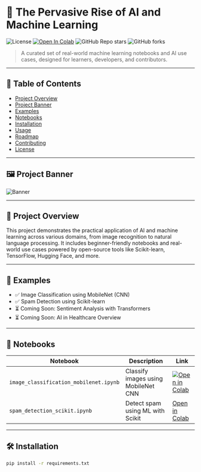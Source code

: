 # 🧠 The Pervasive Rise of AI and Machine Learning
![License](https://img.shields.io/badge/License-Apache%202.0-blue.svg)
[![Open In Colab](https://colab.research.google.com/assets/colab-badge.svg)](https://colab.research.google.com/github/cheafreelance/The-Persavasive-Rise-of--Al-ML/blob/main/examples/image_classification_mobilenet.ipynb)
![GitHub Repo stars](https://img.shields.io/github/stars/cheafreelance/The-Persavasive-Rise-of--Al-ML?style=social)
![GitHub forks](https://img.shields.io/github/forks/cheafreelance/The-Persavasive-Rise-of--Al-ML?style=social)
> A curated set of real-world machine learning notebooks and AI use cases, designed for learners, developers, and contributors.

---

## 📌 Table of Contents

- [Project Overview](#project-overview)
- [Project Banner](#project-banner)
- [Examples](#examples)
- [Notebooks](#notebooks)
- [Installation](#installation)
- [Usage](#usage)
- [Roadmap](#roadmap)
- [Contributing](#contributing)
- [License](#license)

---

## 🖼️ Project Banner

![Banner](assets/banner.png)

---

## 📖 Project Overview

This project demonstrates the practical application of AI and machine learning across various domains, from image recognition to natural language processing. It includes beginner-friendly notebooks and real-world use cases powered by open-source tools like Scikit-learn, TensorFlow, Hugging Face, and more.

---

## 📂 Examples

- ✅ Image Classification using MobileNet (CNN)
- ✅ Spam Detection using Scikit-learn
- ⏳ Coming Soon: Sentiment Analysis with Transformers
- ⏳ Coming Soon: AI in Healthcare Overview

---

## 📓 Notebooks

| Notebook                              | Description                          | Link                                                                 |
|---------------------------------------|--------------------------------------|----------------------------------------------------------------------|
| `image_classification_mobilenet.ipynb` | Classify images using MobileNet CNN  | [![Open in Colab](https://colab.research.google.com/assets/colab-badge.svg)](https://colab.research.google.com/github/cheafreelance/The-Persavasive-Rise-of--Al-ML/blob/main/examples/image_classification_mobilenet.ipynb) |
| `spam_detection_scikit.ipynb`         | Detect spam using ML with Scikit     | [Open in Colab](https://colab.research.google.com/github/cheafreelance/The-Persavasive-Rise-of--Al-ML/blob/main/examples/spam_detection_scikit.ipynb) |

---

## 🛠️ Installation

```bash
pip install -r requirements.txt
